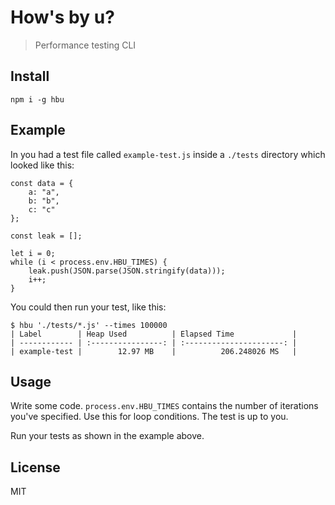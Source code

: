 # How's by u?

> Performance testing CLI

## Install

```
npm i -g hbu
```

## Example

In you had a test file called `example-test.js` inside a `./tests` directory which looked like this:

```
const data = {
    a: "a",
    b: "b",
    c: "c"
};

const leak = [];

let i = 0;
while (i < process.env.HBU_TIMES) {
    leak.push(JSON.parse(JSON.stringify(data)));
    i++;
}
```

You could then run your test, like this:

```
$ hbu './tests/*.js' --times 100000
| Label        | Heap Used          | Elapsed Time             |
| ------------ | :----------------: | :----------------------: |
| example-test |        12.97 MB    |          206.248026 MS   |
```

## Usage

Write some code. `process.env.HBU_TIMES` contains the number of iterations
you've specified. Use this for loop conditions. The test is up to you.

Run your tests as shown in the example above.

## License

MIT
